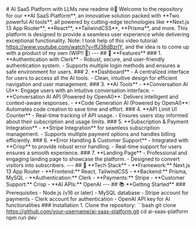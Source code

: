 \# AI SaaS Platform with LLMs new readme 🌐🤖 Welcome to the repository for our \*\*AI SaaS Platform\*\*, an innovative solution packed with \*\*Two powerful AI tools\*\*, all powered by cutting-edge technologies like \*\*Next.js 13 App Router\*\*, \*\*React\*\*, \*\*TailwindCSS\*\*, \*\*Prisma\*\*, and more. This platform is designed to provide a seamless user experience while delivering exceptional functionality. Note: I took help of this video tutorial: https://www.youtube.com/watch?v=ffJ38dBzrlY, and the idea is to come up with a product of my own (WIP!! 🚀) --- ## 🌟 \*\*Features\*\* ### 1. \*\*Authentication with Clerk\*\* - Robust, secure, and user-friendly authentication system. - Supports multiple login methods and ensures a safe environment for users. ### 2. \*\*Dashboard\*\* - A centralized interface for users to access all the AI tools. - Clean, intuitive design for efficient navigation and user management. ### 3. \*\*AI Tools\*\* - \*\*Conversation AI UI\*\*: Engage users with an intuitive conversation interface. - \*\*Conversation AI API (Powered by OpenAI)\*\*: Delivers intelligent and context-aware responses. - \*\*Code Generation AI (Powered by OpenAI)\*\*: Automates code creation to save time and effort. ### 4. \*\*API Limit UI Counter\*\* - Real-time tracking of API usage. - Ensures users stay informed about their subscription and usage limits. ### 5. \*\*Subscription & Payment Integration\*\* - \*\*Stripe Integration\*\* for seamless subscription management. - Supports multiple payment options and handles billing efficiently. ### 6. \*\*Error Handling & Customer Support\*\* - Integrated with \*\*Crisp\*\* to provide robust error handling. - Real-time support for users ensures a smooth experience. ### 7. \*\*Landing Page\*\* - Professional and engaging landing page to showcase the platform. - Designed to convert visitors into subscribers. --- ## 🚀 \*\*Tech Stack\*\* - \*\*Framework:\*\* Next.js 13 App Router - \*\*Frontend:\*\* React, TailwindCSS - \*\*Backend:\*\* Prisma, MySQL - \*\*Authentication:\*\* Clerk - \*\*Payments:\*\* Stripe - \*\*Customer Support:\*\* Crisp - \*\*AI APIs:\*\* OpenAI --- ## 📚 \*\*Getting Started\*\* ### Prerequisites - Node.js (v16 or later) - MySQL database - Stripe account for payments - Clerk account for authentication - OpenAI API key for AI functionalities ### Installation 1. Clone the repository: \`\`\`bash git clone https://github.com/your-username/ai-saas-platform.git cd ai-saas-platform npm run dev
